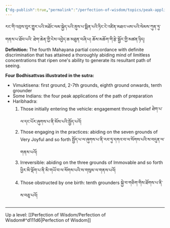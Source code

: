 ```yaml
---
{"dg-publish":true,"permalink":"/perfection-of-wisdom/topics/peak-application-of-supreme-dharma/"}
---
```


རང་གི་འབྲས་བུར་གྱུར་པའི་མཐོང་ལམ་སྐྱེད་པའི་ནུས་པ་སྨིན་པའི་ཏིང་ངེ་འཛིན་མཐའ་ཡས་པའི་སེམས་ཀུན་ཏུ་གནས་པ་ཐོབ་པའི་
ཐེག་ཆེན་གྱི་ངེས་འབྱེད་ཆ་མཐུན་བཞི་པ། ཆོས་མཆོག་གི་རྩེ་སྦྱོར་གྱི་མཚན་ཉིད།
**Definition:** The fourth Mahayana partial concordance with definite discrimination that has attained a thoroughly abiding mind of limitless concentrations that ripen one's ability to generate its resultant path of seeing.

**Four Bodhisattvas illustrated in the sutra:**
- Vimuktisena: first ground, 2-7th grounds, eighth ground onwards, tenth grounder
- Some Indians: the four peak applications of the path of preparation
- Haribhadra: 
	1. Those initially entering the vehicle: engagement through belief
	   ཐེག་པ་ལ་དང་པོར་ཞུགས་པ་ནི་མོས་པའི་སྤྱོད་པའོ།
	2. Those engaging in the practices: abiding on the seven grounds of Very Joyful and so forth
	   སྤྱོད་པ་ལ་ཞུགས་པ་ནི་རབ་ཏུ་དགའ་བ་ལ་སོགས་པའི་ས་བདུན་ལ་གནས་པའོ།
	3. Irreversible: abiding on the three grounds of Immovable and so forth
	   ཕྱིར་མི་ལྡོག་པ་ནི་མི་གཡོ་བ་ལ་སོགས་པའི་ས་གསུམ་ལ་གནས་པའོ།
	4. Those obstructed by one birth: tenth grounders སྐྱེ་བ་གཅིག་གིས་ཐོགས་པ་ནི་ས་བཅུ་པའོ།


 
 
 


---
Up a level: [[Perfection of Wisdom/Perfection of Wisdom#^d111d6\|Perfection of Wisdom]]